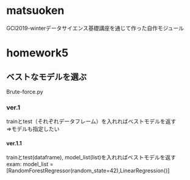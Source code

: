 # matsuoken
GCI2019-winterデータサイエンス基礎講座を通じて作った自作モジュール
# homework5
## ベストなモデルを選ぶ
Brute-force.py<br>
### ver.1
trainとtest（それぞれデータフレーム）を入れればベストモデルを返す
<br>=>モデルも指定したい
#### ver.1.1
trainとtest(dataframe), model_list(list)を入れればベストモデルを返す<br>
exam: model_list = [RandomForestRegressor(random_state=42),LinearRegression()]

